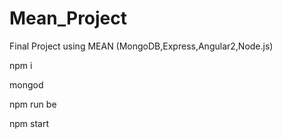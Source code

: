 # Mean_Project
Final Project using MEAN (MongoDB,Express,Angular2,Node.js)

npm i

mongod

npm run be

npm start
